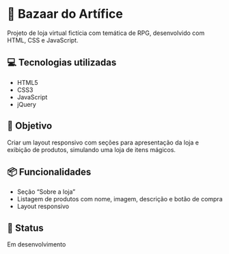 # 🧪 Bazaar do Artífice

Projeto de loja virtual fictícia com temática de RPG, desenvolvido com HTML, CSS e JavaScript.

## 💻 Tecnologias utilizadas
- HTML5
- CSS3
- JavaScript
- jQuery

## 🎯 Objetivo
Criar um layout responsivo com seções para apresentação da loja e exibição de produtos, simulando uma loja de itens mágicos.

## 📦 Funcionalidades
- Seção “Sobre a loja”
- Listagem de produtos com nome, imagem, descrição e botão de compra
- Layout responsivo

## 🚀 Status
Em desenvolvimento
